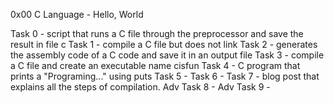 0x00 C Language - Hello, World

Task 0 - script that runs a C file through the preprocessor and save the result in file c
Task 1 - compile a C file but does not link
Task 2 - generates the assembly code of a C code and save it in an output file
Task 3 - compile a C file and create an executable name cisfun
Task 4 - C program that prints a "Programing..." using puts
Task 5 -
Task 6 -
Task 7 - blog post that explains all the steps of compilation.
Adv Task 8 -
Adv Task 9 -